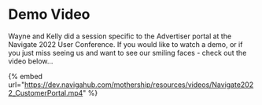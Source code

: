 # Demo Video

Wayne and Kelly did a session specific to the Advertiser portal at the Navigate 2022 User Conference. If you would like to watch a demo, or if you just miss seeing us and want to see our smiling faces - check out the video below...

{% embed url="https://dev.navigahub.com/mothership/resources/videos/Navigate2022_CustomerPortal.mp4" %}
